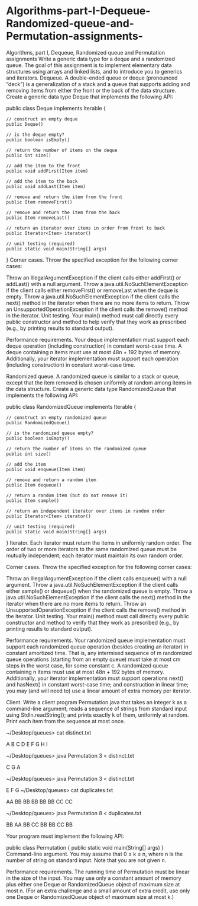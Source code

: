 # Algorithms-part-I-Dequeue-Randomized-queue-and-Permutation-assignments-
Algorithms, part I, Dequeue, Randomized queue and Permutation assignments 
Write a generic data type for a deque and a randomized queue. The goal of this assignment is to implement elementary data structures using arrays and linked lists, and to introduce you to generics and iterators.
Dequeue. A double-ended queue or deque (pronounced “deck”) is a generalization of a stack and a queue that supports adding and removing items from either the front or the back of the data structure. Create a generic data type Deque that implements the following API:

public class Deque<Item> implements Iterable<Item> {

    // construct an empty deque
    public Deque()

    // is the deque empty?
    public boolean isEmpty()

    // return the number of items on the deque
    public int size()

    // add the item to the front
    public void addFirst(Item item)

    // add the item to the back
    public void addLast(Item item)

    // remove and return the item from the front
    public Item removeFirst()

    // remove and return the item from the back
    public Item removeLast()

    // return an iterator over items in order from front to back
    public Iterator<Item> iterator()

    // unit testing (required)
    public static void main(String[] args)

}
Corner cases.  Throw the specified exception for the following corner cases:

Throw an IllegalArgumentException if the client calls either addFirst() or addLast() with a null argument.
Throw a java.util.NoSuchElementException if the client calls either removeFirst() or removeLast when the deque is empty.
Throw a java.util.NoSuchElementException if the client calls the next() method in the iterator when there are no more items to return.
Throw an UnsupportedOperationException if the client calls the remove() method in the iterator.
Unit testing.  Your main() method must call directly every public constructor and method to help verify that they work as prescribed (e.g., by printing results to standard output).

Performance requirements.  Your deque implementation must support each deque operation (including construction) in constant worst-case time. A deque containing n items must use at most 48n + 192 bytes of memory. Additionally, your iterator implementation must support each operation (including construction) in constant worst-case time.

Randomized queue. A randomized queue is similar to a stack or queue, except that the item removed is chosen uniformly at random among items in the data structure. Create a generic data type RandomizedQueue that implements the following API:

public class RandomizedQueue<Item> implements Iterable<Item> {

    // construct an empty randomized queue
    public RandomizedQueue()

    // is the randomized queue empty?
    public boolean isEmpty()

    // return the number of items on the randomized queue
    public int size()

    // add the item
    public void enqueue(Item item)

    // remove and return a random item
    public Item dequeue()

    // return a random item (but do not remove it)
    public Item sample()

    // return an independent iterator over items in random order
    public Iterator<Item> iterator()

    // unit testing (required)
    public static void main(String[] args)

}
Iterator.  Each iterator must return the items in uniformly random order. The order of two or more iterators to the same randomized queue must be mutually independent; each iterator must maintain its own random order.

Corner cases.  Throw the specified exception for the following corner cases:

Throw an IllegalArgumentException if the client calls enqueue() with a null argument.
Throw a java.util.NoSuchElementException if the client calls either sample() or dequeue() when the randomized queue is empty.
Throw a java.util.NoSuchElementException if the client calls the next() method in the iterator when there are no more items to return.
Throw an UnsupportedOperationException if the client calls the remove() method in the iterator.
Unit testing.  Your main() method must call directly every public constructor and method to verify that they work as prescribed (e.g., by printing results to standard output).

Performance requirements.  Your randomized queue implementation must support each randomized queue operation (besides creating an iterator) in constant amortized time. That is, any intermixed sequence of m randomized queue operations (starting from an empty queue) must take at most cm steps in the worst case, for some constant c. A randomized queue containing n items must use at most 48n + 192 bytes of memory. Additionally, your iterator implementation must support operations next() and hasNext() in constant worst-case time; and construction in linear time; you may (and will need to) use a linear amount of extra memory per iterator.

Client. Write a client program Permutation.java that takes an integer k as a command-line argument; reads a sequence of strings from standard input using StdIn.readString(); and prints exactly k of them, uniformly at random. Print each item from the sequence at most once.

~/Desktop/queues> cat distinct.txt
    
A B C D E F G H I

~/Desktop/queues> java Permutation 3 < distinct.txt
                                                   
C
G
A

~/Desktop/queues> java Permutation 3 < distinct.txt
                                                   
E
F
G
~/Desktop/queues> cat duplicates.txt
    
AA BB BB BB BB BB CC CC

~/Desktop/queues> java Permutation 8 < duplicates.txt
                                                     
BB
AA
BB
CC
BB
BB
CC
BB

                                                     
Your program must implement the following API:

public class Permutation {
   public static void main(String[] args)
}
Command-line argument.  You may assume that 0 ≤ k ≤ n, where n is the number of string on standard input. Note that you are not given n.

Performance requirements.  The running time of Permutation must be linear in the size of the input. You may use only a constant amount of memory plus either one Deque or RandomizedQueue object of maximum size at most n. (For an extra challenge and a small amount of extra credit, use only one Deque or RandomizedQueue object of maximum size at most k.)
